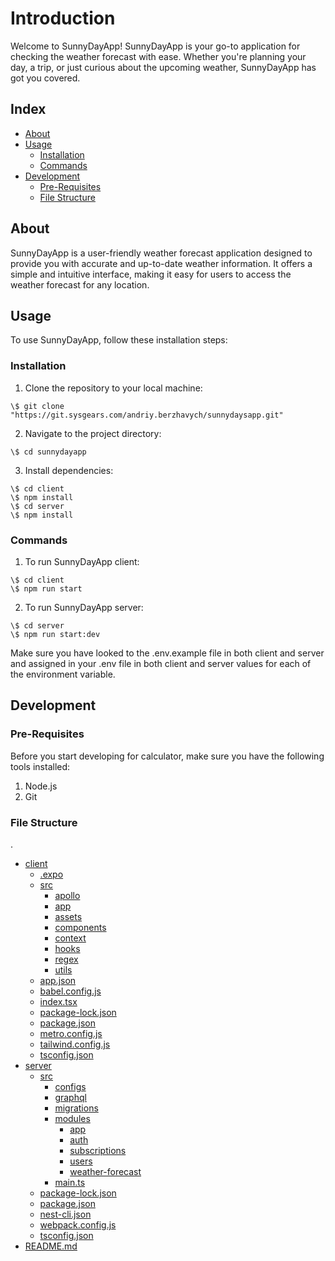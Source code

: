 # Introduction

Welcome to SunnyDayApp! SunnyDayApp is your go-to application for checking the weather forecast with ease. Whether you're planning your day, a trip, or just curious about the upcoming weather, SunnyDayApp has got you covered.

## Index

- [About](#about)
- [Usage](#usage)
  - [Installation](#installation)
  - [Commands](#commands)
- [Development](#development)
  - [Pre-Requisites](#pre-requisites)
  - [File Structure](#file-structure)
  

## About
SunnyDayApp is a user-friendly weather forecast application designed to provide you with accurate and up-to-date weather information. It offers a simple and intuitive interface, making it easy for users to access the weather forecast for any location.

## Usage
To use SunnyDayApp, follow these installation steps:

### Installation

1. Clone the repository to your local machine: 
```
\$ git clone "https://git.sysgears.com/andriy.berzhavych/sunnydaysapp.git"
```
2. Navigate to the project directory:
```
\$ cd sunnydayapp
```
3. Install dependencies: 
```
\$ cd client 
\$ npm install 
\$ cd server 
\$ npm install 
```


### Commands
1. To run SunnyDayApp client: 
```
\$ cd client 
\$ npm run start
```
2. To run SunnyDayApp server: 
```
\$ cd server 
\$ npm run start:dev 
```

Make sure you have looked to the .env.example file in both client and server and assigned in your .env file in both client and server values for each of the environment variable.


## Development

### Pre-Requisites
Before you start developing for calculator, make sure you have the following tools installed:
1. Node.js
2. Git

### File Structure
.
 * [client](./client)
   * [.expo](./client/.expo)
   * [src](./client/src)
      * [apollo](./client/src/apollo)
      * [app](./client/src/app)
      * [assets](./client/src/assets)
      * [components](./client/src/components)
      * [context](./client/src/context)
      * [hooks](./client/src/hooks)
      * [regex](./client/src/regex)
      * [utils](./client/src/utils)
   * [app.json](./client/app.json)
   * [babel.config.js](./client/babel.config.js)
   * [index.tsx](./client/index.tsx)
   * [package-lock.json](./client/package-lock.json)
   * [package.json](./client/package.json)
   * [metro.config.js](./client/metro.config.js)
   * [tailwind.config.js](./client/tailwind.config.js)
   * [tsconfig.json](./client/tsconfig.json)
 * [server](./server)
   * [src](./server/src)
      * [configs](./server/src/configs)
      * [graphql](./server/src/graphql)
      * [migrations](./server/src/migrations)
      * [modules](./server/src/modules)
        * [app](./server/src/modules/app)
        * [auth](./server/src/modules/auth)
        * [subscriptions](./server/src/modules/subscriptions)
        * [users](./server/src/modules/users)
        * [weather-forecast](./server/src/modules/weather-forecast)
      * [main.ts](./server/src/main.ts)
   * [package-lock.json](./server/package-lock.json)
   * [package.json](./server/package.json)
   * [nest-cli.json](./server/nest-cli.json)
   * [webpack.config.js](./server/tsconfig.build.json)
   * [tsconfig.json](./server/tsconfig.json)
 * [README.md](./Readme.md)